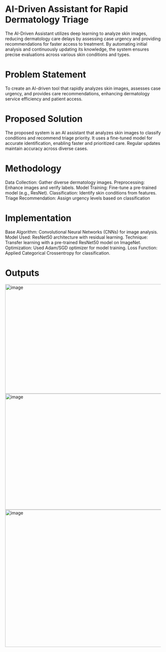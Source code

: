 
#            AI-Driven Assistant for Rapid Dermatology Triage


The AI-Driven Assistant utilizes deep learning to analyze skin images, reducing dermatology care delays by assessing case urgency and providing recommendations for faster access to treatment. By automating initial analysis and continuously updating its knowledge, the system ensures precise evaluations across various skin conditions and types.

#            Problem Statement
To create an AI-driven tool that rapidly analyzes skin images, assesses case urgency, and provides care recommendations, enhancing dermatology service efficiency and patient access.

#            Proposed Solution
The proposed system is an AI assistant that analyzes skin images to classify conditions and recommend triage priority.
It uses a fine-tuned model for accurate identification, enabling faster and prioritized care.
Regular updates maintain accuracy across diverse cases.


#            Methodology
Data Collection: Gather diverse dermatology images.
Preprocessing: Enhance images and verify labels.
Model Training: Fine-tune a pre-trained model (e.g., ResNet).
Classification: Identify skin conditions from features.
Triage Recommendation: Assign urgency levels based on classification

#             Implementation
Base Algorithm: Convolutional Neural Networks (CNNs) for image analysis.
Model Used: ResNet50 architecture with residual learning.
Technique: Transfer learning with a pre-trained ResNet50 model on ImageNet.
Optimization: Used Adam/SGD optimizer for model training.
Loss Function: Applied Categorical Crossentropy for classification.

# Outputs
<img width="657" height="353" alt="image" src="https://github.com/user-attachments/assets/5d4e8476-e7a1-4b3b-af80-f50faf949190" />
<img width="604" height="374" alt="image" src="https://github.com/user-attachments/assets/be27804d-b50c-4c2d-9fa9-0bb2d16f5c6e" />
<img width="686" height="443" alt="image" src="https://github.com/user-attachments/assets/b7eeba57-a319-4bf9-88bd-19981ffa6b11" />

